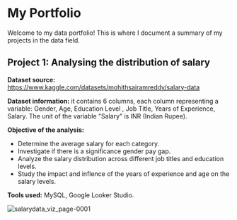 # My Portfolio

Welcome to my data portfolio! This is where I document a summary of my projects in the data field.

## Project 1: Analysing the distribution of salary

**Dataset source:** https://www.kaggle.com/datasets/mohithsairamreddy/salary-data

**Dataset information:** it contains 6 columns, each column representing a variable: Gender, Age, Education Level , Job Title, Years of Experience, Salary. The unit of the variable "Salary" is INR (Indian Rupee).

**Objective of the analysis:**
- Determine the average salary for each category.
- Investigate if there is a significance gender pay gap.
- Analyze the salary distribution across different job titles and education levels.
- Study the impact and inflence of the years of experience and age on the salary levels.

**Tools used:** MySQL, Google Looker Studio.



![salarydata_viz_page-0001](https://github.com/user-attachments/assets/c31b70ca-13e0-4584-9b5f-a27151e6bf48)

